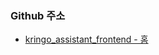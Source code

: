 
### Github 주소
- [kringo_assistant_frontend - 홈](http://dev.ijaksnc.co.kr/AI_Kringo_Assistant/kringo_assistant_frontend)

